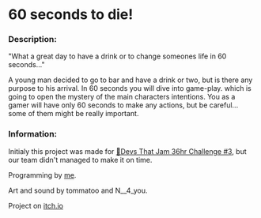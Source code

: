 # 60 seconds to die!

### Description:

"What a great day to have a drink or to change someones life in 60 seconds..."

A young man decided to go to bar and have a drink or two, but is there any purpose to his arrival. In 60 seconds you will dive into game-play. which is going to open the mystery of the main characters intentions. You as a gamer will have only 60 seconds to make any actions, but be careful... some of them might be really important.

### Information:

Initialy this project was made for [🍯Devs That Jam 36hr Challenge #3](https://itch.io/jam/devs-that-jam-36hr-challenge-jun24), but our team didn't managed to make it on time.

Programming by [me](https://github.com/TrueHopolok).

Art and sound by tommatoo and N__4_you.

Project on [itch.io](https://hopolok.itch.io/60-seconds-to-die)
